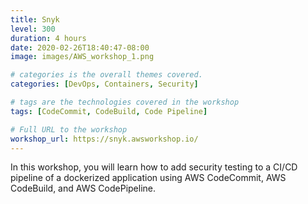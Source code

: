 ```yaml
---
title: Snyk
level: 300
duration: 4 hours
date: 2020-02-26T18:40:47-08:00
image: images/AWS_workshop_1.png

# categories is the overall themes covered. 
categories: [DevOps, Containers, Security]

# tags are the technologies covered in the workshop
tags: [CodeCommit, CodeBuild, Code Pipeline]

# Full URL to the workshop
workshop_url: https://snyk.awsworkshop.io/
---
```


In this workshop, you will learn how to add security testing to a CI/CD pipeline of a dockerized application using AWS CodeCommit, AWS CodeBuild, and AWS CodePipeline. 